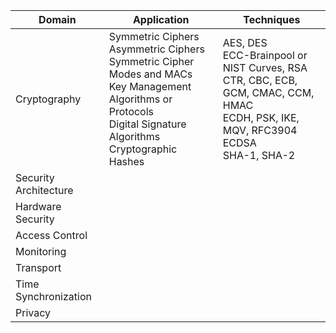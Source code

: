 | Domain | Application | Techniques |
| --- | --- | --- |
| Cryptography | Symmetric Ciphers<br>Asymmetric Ciphers<br>Symmetric Cipher Modes and MACs<br>Key Management Algorithms or Protocols<br>Digital Signature Algorithms<br>Cryptographic Hashes | AES, DES<br>ECC-Brainpool or NIST Curves, RSA<br>CTR, CBC, ECB, GCM, CMAC, CCM, HMAC<br>ECDH, PSK, IKE, MQV, RFC3904<br>ECDSA<br>SHA-1, SHA-2 |
| Security Architecture |  |  |
| Hardware Security | | |
| Access Control | | |
| Monitoring | | |
| Transport | | |
| Time Synchronization | | |
| Privacy | | |
